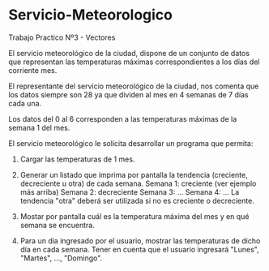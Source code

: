 # Servicio-Meteorologico
Trabajo Practico Nº3 - Vectores

El servicio meteorológico de la ciudad, dispone de un conjunto de datos que representan las temperaturas
máximas correspondientes a los días del corriente mes.

El representante del servicio meteorológico de la ciudad, nos comenta que los datos siempre son 28 ya
que dividen al mes en 4 semanas de 7 días cada una.

Los datos del 0 al 6 corresponden a las temperaturas máximas de la semana 1 del mes.

El servicio meteorológico le solicita desarrollar un programa que permita:
1. Cargar las temperaturas de 1 mes.

2. Generar un listado que imprima por pantalla la tendencia (creciente, decreciente u otra) de cada
semana.
Semana 1: creciente (ver ejemplo más arriba)
Semana 2: decreciente
Semana 3: ...
Semana 4: ...
La tendencia "otra" deberá ser utilizada si no es creciente o decreciente.

3. Mostar por pantalla cuál es la temperatura máxima del mes y en qué semana se encuentra.

4. Para un día ingresado por el usuario, mostrar las temperaturas de dicho día en cada semana. Tener en
cuenta que el usuario ingresará "Lunes", "Martes", ..., "Domingo".
